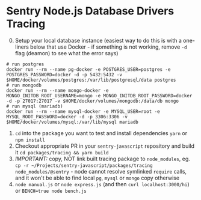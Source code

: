 # Sentry Node.js Database Drivers Tracing

0. Setup your local database instance (easiest way to do this is with a one-liners below that use Docker - if something is not working, remove `-d` flag (deamon) to see what the error says)

```terminal
# run postgres
docker run --rm --name pg-docker -e POSTGRES_USER=postgres -e POSTGRES_PASSWORD=docker -d -p 5432:5432 -v $HOME/docker/volumes/postgres:/var/lib/postgresql/data postgres
# run mongodb
docker run --rm --name mongo-docker -e MONGO_INITDB_ROOT_USERNAME=mongo -e MONGO_INITDB_ROOT_PASSWORD=docker -d -p 27017:27017 -v $HOME/docker/volumes/mongodb:/data/db mongo
# run mysql (mariadb)
docker run --rm --name mysql-docker -e MYSQL_USER=root -e MYSQL_ROOT_PASSWORD=docker -d -p 3306:3306 -v $HOME/docker/volumes/mysql:/var/lib/mysql mariadb
```

1. `cd` into the package you want to test and install dependencies `yarn` or `npm install`
2. Checkout appropriate PR in your `sentry-javascript` repository and build it `cd packages/tracing && yarn build`
3. *IMPORTANT:* copy, NOT link built tracing package to `node_modules`, eg. `cp -r ~/Projects/sentry-javascript/packages/tracing node_modules/@sentry` - node cannot resolve symlinked `require` calls, and it won't be able to find local `pg`, `mysql` or `mongo` copy otherwise
4. `node manual.js` or `node express.js` (and then `curl localhost:3000/hi`) or `BENCH=true node bench.js`